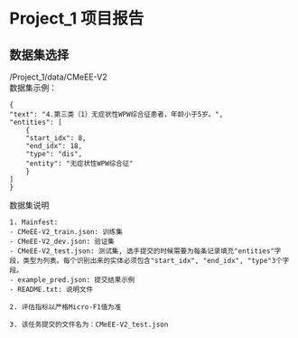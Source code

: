 # Project_1 项目报告
## 数据集选择
/Project_1/data/CMeEE-V2<br>
数据集示例：<br>
```
{
"text": "4.第三类（1）无症状性WPW综合征患者，年龄小于5岁。",
"entities": [
    {
    "start_idx": 8,
    "end_idx": 18,
    "type": "dis",
    "entity": "无症状性WPW综合征"
    }
]
}
```
数据集说明<br>
```
1. Mainfest:
- CMeEE-V2_train.json: 训练集 
- CMeEE-V2_dev.json: 验证集
- CMeEE-V2_test.json: 测试集, 选手提交的时候需要为每条记录填充"entities"字段，类型为列表。每个识别出来的实体必须包含"start_idx", "end_idx", "type"3个字段。
- example_pred.json: 提交结果示例
- README.txt: 说明文件

2. 评估指标以严格Micro-F1值为准

3. 该任务提交的文件名为：CMeEE-V2_test.json
```